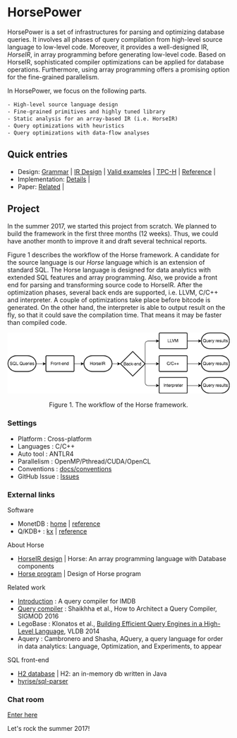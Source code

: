 # HorsePower

HorsePower is a set of infrastructures for parsing and optimizing database
queries.  It involves all phases of query compilation from high-level source
language to low-level code.  Moreover, it provides a well-designed IR,
*HorseIR*, in array programming before generating low-level code.  Based on
HorseIR, sophisticated compiler optimizations can be applied for database
operations.  Furthermore, using array programming offers a promising option for
the fine-grained parallelism.

In HorsePower, we focus on the following parts.

    - High-level source language design
    - Fine-grained primitives and highly tuned library
    - Static analysis for an array-based IR (i.e. HorseIR)
    - Query optimizations with heuristics
    - Query optimizations with data-flow analyses

## Quick entries

- Design:
    [Grammar](src/HorseIR/grammar/HorseIR.g4)
    | [IR Design](docs/mkdocs/docs/horseir/)
    | [Valid examples](src/HorseIR/tests/valid)
    | [TPC-H](docs/tpch)
    | [Reference](docs/mkdocs/docs)
    |
- Implementation: 
    [Details](docs/implementation)
    |
- Paper:
    [Related](docs/study)
    |


## Project

In the summer 2017, we started this project from scratch.  We planned to build
the framework in the first three months (12 weeks). Thus, we could have another
month to improve it and draft several technical reports.

Figure 1 describes the workflow of the Horse framework.  A candidate for the
source language is our *Horse* language which is an extension of standard SQL.
The Horse language is designed for data analytics with extended SQL features
and array programming.  Also, we provide a front end for parsing and
transforming source code to HorseIR.  After the optimization phases, several
back ends are supported, i.e. LLVM, C/C++ and interpreter.  A couple of
optimizations take place before bitcode is generated.  On the other hand, the
interpreter is able to output result on the fly, so that it could save the
compilation time.  That means it may be faster than compiled code.

<p align="center"><img src="docs/figures/horse-flow.png" /></p>
<p align="center">Figure 1. The workflow of the Horse framework.</p>

<!--
Figure 2 introduces the design of three levels of IRs.  The workflow dependence
of IRs consists of an acyclic graph.  The workflow is described as follows.

1. Source code is converted to medium-level IR (MIR, 3-address code);
2. MIR has two options, either to Low-level IR (LIR) or to High-level IR (HIR);
3. HIR is designed for optimizations with high-level perspectives;
4. LIR is close to target code which usually is relatively low-level;
5. In each level, IR code is optimized with different optimizations.

<p align="center"><img src="docs/figures/horse-ir.png" /></p>
<p align="center">Figure 2. The design of 3 IRs.</p>

-->

### Settings

- Platform       : Cross-platform
- Languages      : C/C++
- Auto tool      : ANTLR4
- Parallelism    : OpenMP/Pthread/CUDA/OpenCL
- Conventions    : [docs/conventions](docs/conventions)
- GitHub Issue   : [Issues](https://github.com/Sable/HorsePower/issues)

### External links

Software

- MonetDB : [home](https://www.monetdb.org/Home) | [reference](https://www.monetdb.org/Documentation/SQLreference)
- Q/KDB+  : [kx](kx.com) | [reference](code.kx.com)

About Horse

- [HorseIR design](http://www.sable.mcgill.ca/~hanfeng.c/f17/horse_spec/) | Horse: An array programming language with Database components
- [Horse program](http://www.sable.mcgill.ca/~hanfeng.c/f17/horseir/) | Design of Horse program

Related work

- [Introduction](http://www.sable.mcgill.ca/~hanfeng.c/f17/talk2/slide.html) : A query compiler for IMDB
- [Query compiler](http://www.sable.mcgill.ca/~hanfeng.c/f17/qcompiler/) : Shaikhha et al., How to Architect a Query Compiler, SIGMOD 2016
- LegoBase : Klonatos et al., [Building Efficient Query Engines in a High-Level Language](http://dl.acm.org/citation.cfm?id=2732959), VLDB 2014
- Aquery   : Cambronero and Shasha, AQuery, a query language for order in data analytics: Language, Optimization, and Experiments, to appear

SQL front-end

- [H2 database](http://www.h2database.com/html/grammar.html) | H2: an in-memory db written in Java
- [hyrise/sql-parser](https://github.com/hyrise/sql-parser)

### Chat room

[Enter here](https://gitter.im/Sable/HorsePower)

Let's rock the summer 2017!
